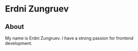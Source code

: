 # Erdni Zungruev
## About
My name is Erdni Zungruev. I have a strong passion for frontend development.

